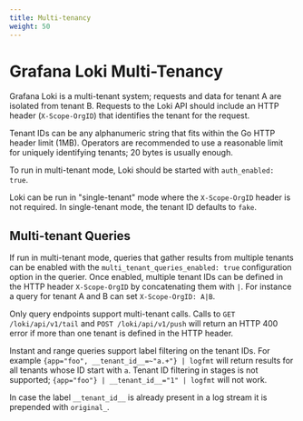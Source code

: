 ```yaml
---
title: Multi-tenancy
weight: 50
---
```

# Grafana Loki Multi-Tenancy

Grafana Loki is a multi-tenant system; requests and data for tenant A are isolated from
tenant B. Requests to the Loki API should include an HTTP header
(`X-Scope-OrgID`) that identifies the tenant for the request.

Tenant IDs can be any alphanumeric string that fits within the Go HTTP header
limit (1MB). Operators are recommended to use a reasonable limit for uniquely
identifying tenants; 20 bytes is usually enough.

To run in multi-tenant mode, Loki should be started with `auth_enabled: true`.

Loki can be run in "single-tenant" mode where the `X-Scope-OrgID` header is not
required. In single-tenant mode, the tenant ID defaults to `fake`.

## Multi-tenant Queries

If run in multi-tenant mode, queries that gather results from multiple tenants can be enabled with
the `multi_tenant_queries_enabled: true` configuration option in the querier. Once enabled, multiple
tenant IDs can be defined in the HTTP header `X-Scope-OrgID` by concatenating them
with `|`. For instance a query for tenant A and B can set `X-Scope-OrgID: A|B`.

Only query endpoints support multi-tenant calls. Calls to `GET /loki/api/v1/tail`
and `POST /loki/api/v1/push` will return an HTTP 400 error if more than one tenant
is defined in the HTTP header.

Instant and range queries support label filtering on the tenant IDs. For example
`{app="foo", __tenant_id__=~"a.+"} | logfmt` will return results for all tenants
whose ID start with `a`. Tenant ID filtering in stages is not supported; `{app="foo"} | __tenant_id__="1" | logfmt` will not work.

In case the label `__tenant_id__` is already present in a log stream it is prepended with `original_`.
